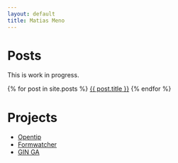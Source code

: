 ```yaml
---
layout: default
title: Matias Meno
---
```



# Posts
This is work in progress.

{% for post in site.posts %}
[{{ post.title }}]({{post.url}})
{% endfor %}


# Projects

- [Opentip](http://www.opentip.org)
- [Formwatcher](http://www.formwatcher.org)
- [GIN GA](http://www.thisisginga.com)

